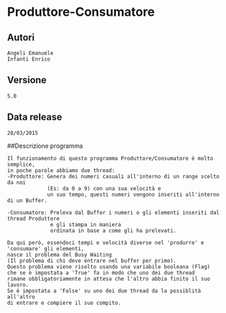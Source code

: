 # Produttore-Consumatore
## Autori
    Angeli Emanuele  
    Infanti Enrico
    
## Versione
    5.0

## Data release
    28/03/2015
    
##Descrizione programma
    
    Il funzionamento di questo programma Produttore/Consumatore è molto semplice, 
    in poche parole abbiamo due thread:
    -Produttore: Genera dei numeri casuali all'interno di un range scelto da noi 
                 (Es: da 0 a 9) con una sua velocità e 
                 un suo tempo, questi numeri vengono inseriti all'interno di un Buffer.
                 
    -Consumatore: Preleva dal Buffer i numeri o gli elementi inseriti dal thread Produttore 
                  e gli stampa in maniera 
                  ordinata in base a come gli ha prelevati.
                  
    Da qui però, essendoci tempi e velocità diverse nel 'produrre' e 'consumare' gli elementi, 
    nasce il problema del Busy Waiting
    (Il problema di chi deve entrare nel buffer per primo).
    Questo problema viene risolto usando una variabile booleana (Flag) 
    che se è impostata a 'True' fa in modo che uno dei due thread 
    rimane obbligatoriamente in attesa che l'altro abbia finito il suo lavoro.
    Se è impostata a 'False' su uno dei due thread da la possiblità all'altro
    di entrare e compiere il suo compito.
